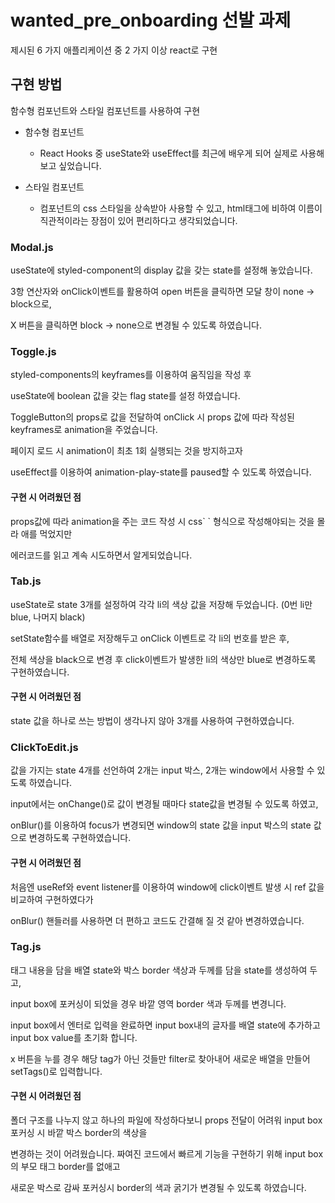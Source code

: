 # wanted_pre_onboarding 선발 과제
제시된 6 가지 애플리케이션 중 2 가지 이상 react로 구현

## 구현 방법
함수형 컴포넌트와 스타일 컴포넌트를 사용하여 구현

- 함수형 컴포넌트
  - React Hooks 중 useState와 useEffect를 최근에 배우게 되어 실제로 사용해보고 싶었습니다.
  
- 스타일 컴포넌트
  - 컴포넌트의 css 스타일을 상속받아 사용할 수 있고, html태그에 비하여 이름이 직관적이라는 장점이 있어 편리하다고 생각되었습니다.
  

### Modal.js
  useState에 styled-component의 display 값을 갖는 state를 설정해 놓았습니다.

  3항 연산자와 onClick이벤트를 활용하여 open 버튼을 클릭하면 모달 창이 none -> block으로, 

  X 버튼을 클릭하면 block -> none으로 변경될 수 있도록 하였습니다.


### Toggle.js
  styled-components의 keyframes를 이용하여 움직임을 작성 후

  useState에 boolean 값을 갖는 flag state를 설정 하였습니다.

  ToggleButton의 props로 값을 전달하여 onClick 시 props 값에 따라 작성된 keyframes로 animation을 주었습니다.

  페이지 로드 시 animation이 최초 1회 실행되는 것을 방지하고자 

  useEffect를 이용하여 animation-play-state를 paused할 수 있도록 하였습니다.

  #### 구현 시 어려웠던 점

  props값에 따라 animation을 주는 코드 작성 시 css\` \` 형식으로 작성해야되는 것을 몰라 애를 먹었지만

  에러코드를 읽고 계속 시도하면서 알게되었습니다.


### Tab.js
  useState로 state 3개를 설정하여 각각 li의 색상 값을 저장해 두었습니다. (0번 li만 blue, 나머지 black)

  setState함수를 배열로 저장해두고 onClick 이벤트로 각 li의 번호를 받은 후, 

  전체 색상을 black으로 변경 후 click이벤트가 발생한 li의 색상만 blue로 변경하도록 구현하였습니다.

  #### 구현 시 어려웠던 점

  state 값을 하나로 쓰는 방법이 생각나지 않아 3개를 사용하여 구현하였습니다.

  ### ClickToEdit.js
  값을 가지는 state 4개를 선언하여 2개는 input 박스, 2개는 window에서 사용할 수 있도록 하였습니다.

  input에서는 onChange()로 값이 변경될 때마다 state값을 변경될 수 있도록 하였고, 

  onBlur()를 이용하여 focus가 변경되면 window의 state 값을 input 박스의 state 값으로 변경하도록 구현하였습니다.

  #### 구현 시 어려웠던 점

  처음엔 useRef와 event listener를 이용하여 window에 click이벤트 발생 시 ref 값을 비교하여 구현하였다가

  onBlur() 핸들러를 사용하면 더 편하고 코드도 간결해 질 것 같아 변경하였습니다.

### Tag.js
태그 내용을 담을 배열 state와 박스 border 색상과 두께를 담을 state를 생성하여 두고, 

input box에 포커싱이 되었을 경우 바깥 영역 border 색과 두께를 변경니다.

input box에서 엔터로 입력을 완료하면 input box내의 글자를 배열 state에 추가하고 input box value를 초기화 합니다.

x 버튼을 누를 경우 해당 tag가 아닌 것들만 filter로 찾아내어 새로운 배열을 만들어 setTags()로 입력합니다.

#### 구현 시 어려웠던 점
폴더 구조를 나누지 않고 하나의 파일에 작성하다보니 props 전달이 어려워 input box 포커싱 시 바깥 박스 border의 색상을

변경하는 것이 어려웠습니다. 짜여진 코드에서 빠르게 기능을 구현하기 위해 input box의 부모 태그 border를 없애고

새로운 박스로 감싸 포커싱시 border의 색과 굵기가 변경될 수 있도록 하였습니다.
